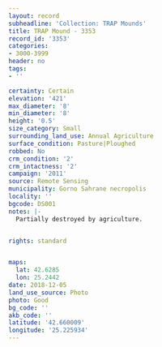 ```yaml
---
layout: record
subheadline: 'Collection: TRAP Mounds'
title: TRAP Mound - 3353
record_id: '3353'
categories:
- 3000-3999
header: no
tags:
- ''

certainty: Certain
elevation: '421'
max_diameter: '8'
min_diameter: '8'
height: '0.5'
size_category: Small
surrounding_land_use: Annual Agriculture
surface_condition: Pasture|Ploughed
robbed: No
crm_condition: '2'
crm_intactness: '2'
campaign: '2011'
source: Remote Sensing
municipality: Gorno Sahrane necropolis
locality: ''
bgcode: DS001
notes: |-
  Partially destroyed by agriculture.


rights: standard


maps:
  lat: 42.6285
  lon: 25.2442
date: 2018-12-05
land_use_source: Photo
photo: Good
bg_code: ''
akb_code: ''
latitude: '42.660009'
longitude: '25.225934'
---
```

